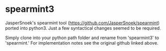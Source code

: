 # spearmint3
JasperSnoek's spearmint tool (https://github.com/JasperSnoek/spearmint) ported into python3. Just a few syntactical changes seemed to be required.

Simply clone into your python path folder and rename from 'spearmint3' to 'spearmint.' For implementation notes see the original github linked above.
